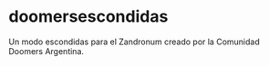 # doomersescondidas
Un modo escondidas para el Zandronum creado por la Comunidad Doomers Argentina.
